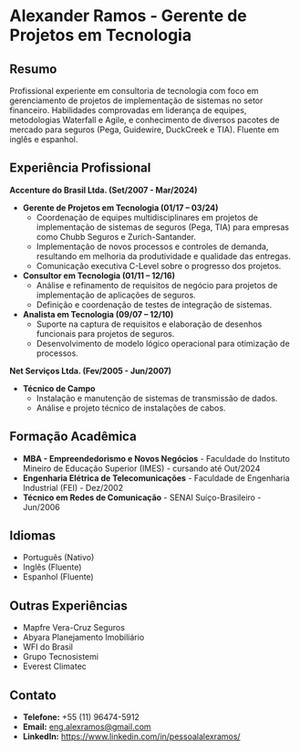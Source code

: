 # Alexander Ramos - Gerente de Projetos em Tecnologia

## Resumo

Profissional experiente em consultoria de tecnologia com foco em gerenciamento de projetos de implementação de sistemas no setor financeiro. Habilidades comprovadas em liderança de equipes, metodologias Waterfall e Agile, e conhecimento de diversos pacotes de mercado para seguros (Pega, Guidewire, DuckCreek e TIA). Fluente em inglês e espanhol.

## Experiência Profissional

**Accenture do Brasil Ltda. (Set/2007 - Mar/2024)**

* **Gerente de Projetos em Tecnologia (01/17 – 03/24)**
    * Coordenação de equipes multidisciplinares em projetos de implementação de sistemas de seguros (Pega, TIA) para empresas como Chubb Seguros e Zurich-Santander.
    * Implementação de novos processos e controles de demanda, resultando em melhoria da produtividade e qualidade das entregas.
    * Comunicação executiva C-Level sobre o progresso dos projetos.
* **Consultor em Tecnologia (01/11 – 12/16)**
    * Análise e refinamento de requisitos de negócio para projetos de implementação de aplicações de seguros.
    * Definição e coordenação de testes de integração de sistemas.
* **Analista em Tecnologia (09/07 – 12/10)**
    * Suporte na captura de requisitos e elaboração de desenhos funcionais para projetos de seguros.
    * Desenvolvimento de modelo lógico operacional para otimização de processos.

**Net Serviços Ltda. (Fev/2005 - Jun/2007)**

* **Técnico de Campo**
    * Instalação e manutenção de sistemas de transmissão de dados.
    * Análise e projeto técnico de instalações de cabos.

## Formação Acadêmica

* **MBA - Empreendedorismo e Novos Negócios** - Faculdade do Instituto Mineiro de Educação Superior (IMES) - cursando até Out/2024
* **Engenharia Elétrica de Telecomunicações** - Faculdade de Engenharia Industrial (FEI) - Dez/2002
* **Técnico em Redes de Comunicação** - SENAI Suíço-Brasileiro - Jun/2006

## Idiomas

* Português (Nativo)
* Inglês (Fluente)
* Espanhol (Fluente)

## Outras Experiências

* Mapfre Vera-Cruz Seguros
* Abyara Planejamento Imobiliário
* WFI do Brasil
* Grupo Tecnosistemi
* Everest Climatec

## Contato

* **Telefone:** +55 (11) 96474-5912
* **Email:** eng.alexramos@gmail.com
* **LinkedIn:** https://www.linkedin.com/in/pessoalalexramos/
